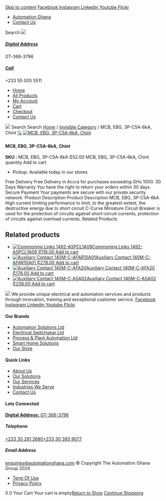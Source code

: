 [Skip to content](https://store.automationghana.com/product/mcb-ebg-3p-c5a-6ka-chint/#content)
[ Facebook ](https://www.facebook.com/automationgh/) [ Instagram ](https://www.instagram.com/automationgh/) [ Linkedin ](https://www.linkedin.com/company/the-automation-ghana-limited/) [ Youtube ](https://www.youtube.com/channel/UCurrRDUSm5oIW39VXjn1u0w) [ Flickr ](https://www.flickr.com/photos/181794037@N07/)
  * [ Automation Ghana ](https://automationghana.com)
  * [ Contact Us ](https://store.automationghana.com/contact/)


Search
[ ![](https://store.automationghana.com/wp-content/uploads/2024/04/Website-TAGG-Logo-BLUE.png) ](https://store.automationghana.com/)
[ ](https://maps.app.goo.gl/m4xeaagWCNbLk4jM6)
#####  [ Digital Address ](https://maps.app.goo.gl/m4xeaagWCNbLk4jM6)
GT-366-3796 
[ ](tel:+233550055511)
#####  [ Call ](tel:+233550055511)
+233 55 005 5511 
  * [Home](https://store.automationghana.com/)
  * [All Products](https://store.automationghana.com/shop/)
  * [My Account](https://store.automationghana.com/my-account/)
  * [Cart](https://store.automationghana.com/cart/)
  * [Checkout](https://store.automationghana.com/checkout/)
  * [Contact Us](https://store.automationghana.com/contact/)


[![](https://store.automationghana.com/wp-content/uploads/2024/04/AutomationGhana_logo_white.png)](https://store.automationghana.com)
Search
Search
[Home](https://store.automationghana.com) / [Invisible Category](https://store.automationghana.com/product-category/invisible-category/) / MCB, EBG, 3P-C5A-6kA, Chint
[🔍](https://store.automationghana.com/product/mcb-ebg-3p-c5a-6ka-chint/)
[![MCB, EBG, 3P-C5A-6kA, Chint](https://store.automationghana.com/wp-content/uploads/2024/05/MCB-EBG-3P-C5A-6kA-Chint-600x614.jpg)](https://store.automationghana.com/wp-content/uploads/2024/05/MCB-EBG-3P-C5A-6kA-Chint.jpg)
####  MCB, EBG, 3P-C5A-6kA, Chint 
**SKU :** MCB, EBG, 3P-C5A-6kA 
₵52.00
MCB, EBG, 3P-C5A-6kA, Chint quantity
Add to cart
  * Pickup: Available today in our stores


Free Delivery 
Free Delivery in Accra for purchases exceeding GHs 1000. 
30 Days Warranty 
You have the right to return your orders within 30 days. 
Secure Payment 
Your payments are secure with our private security network. 
Product Description
Product Description
MCB, EBG, 3P-C5A-6kA High current limiting performance to limit, to the greatest extent, the destructive energy due to short circuit C-Curve Miniature Circuit Breaker is used for the protection of circuits against short-circuit currents, protection of circuits against overload currents.
Related Products 
## Related products
  * [![Commoning Links 1492-ASPCL1A09](https://store.automationghana.com/wp-content/uploads/2020/12/1492-ASPCL1A09.jpg)Commoning Links 1492-ASPCL1A09 ₵116.00 ](https://store.automationghana.com/product/commoning-links-1492-aspcl1a09/)
[Add to cart](https://store.automationghana.com/product/mcb-ebg-3p-c5a-6ka-chint/?add-to-cart=2985)
  * [![Auxiliary Contact 140M-C-AFAR10A01](https://store.automationghana.com/wp-content/uploads/2020/12/140M-C-AFAR10A01-300x298.jpg)Auxiliary Contact 140M-C-AFAR10A01 ₵278.00 ](https://store.automationghana.com/product/auxiliary-contact-140m-c-afar10a01/)
[Add to cart](https://store.automationghana.com/product/mcb-ebg-3p-c5a-6ka-chint/?add-to-cart=2963)
  * [![Auxiliary Contact 140M-C-AFA20](https://store.automationghana.com/wp-content/uploads/2020/12/140M-C-AFA20-300x300.jpg)Auxiliary Contact 140M-C-AFA20 ₵178.00 ](https://store.automationghana.com/product/auxiliary-contact-140m-c-afa20/)
[Add to cart](https://store.automationghana.com/product/mcb-ebg-3p-c5a-6ka-chint/?add-to-cart=2961)
  * [![Auxiliary Contact 140M-C-ASA02](https://store.automationghana.com/wp-content/uploads/2020/11/140M-C-ASA02.jpg)Auxiliary Contact 140M-C-ASA02 ₵236.00 ](https://store.automationghana.com/product/auxiliary-contact-140m-c-asa02/)
[Add to cart](https://store.automationghana.com/product/mcb-ebg-3p-c5a-6ka-chint/?add-to-cart=2950)


![](https://store.automationghana.com/wp-content/uploads/2024/04/AutomationGhana_logo_white.png)
We provide unique electrical and automation services and products through innovation, training and exceptional customer service.
[ Facebook ](https://www.facebook.com/automationgh/) [ Instagram ](https://www.instagram.com/automationgh/) [ Linkedin ](https://www.linkedin.com/company/the-automation-ghana-limited/) [ Youtube ](https://www.youtube.com/channel/UCurrRDUSm5oIW39VXjn1u0w) [ Flickr ](https://www.flickr.com/photos/181794037@N07/)
#### Our Brands
  * [ Automation Solutions Ltd ](https://store.automationghana.com/product/mcb-ebg-3p-c5a-6ka-chint/)
  * [ Electrical Switchgear Ltd ](https://store.automationghana.com/product/mcb-ebg-3p-c5a-6ka-chint/)
  * [ Process & Plant Automation Ltd ](https://store.automationghana.com/product/mcb-ebg-3p-c5a-6ka-chint/)
  * [ Smart Home Solutions ](https://store.automationghana.com/product/mcb-ebg-3p-c5a-6ka-chint/)
  * [ Our Store ](https://store.automationghana.com/product/mcb-ebg-3p-c5a-6ka-chint/)


#### Quick Links
  * [ About Us ](https://store.automationghana.com/product/mcb-ebg-3p-c5a-6ka-chint/)
  * [ Our Solutions ](https://store.automationghana.com/product/mcb-ebg-3p-c5a-6ka-chint/)
  * [ Our Services ](https://store.automationghana.com/product/mcb-ebg-3p-c5a-6ka-chint/)
  * [ Industries We Serve ](https://store.automationghana.com/product/mcb-ebg-3p-c5a-6ka-chint/)
  * [ Contact Us ](https://store.automationghana.com/product/mcb-ebg-3p-c5a-6ka-chint/)


#### Lets Connected
[**Digital Address:** GT-366-3796](https://maps.app.goo.gl/m4xeaagWCNbLk4jM6)
#####  Telephone 
[ +233 30 281 2680](tel:+233302812680)[+233 30 393 9077](https://store.automationghana.com/product/mcb-ebg-3p-c5a-6ka-chint/+233303939077)
#####  Email Address 
enquiries@automationghana.com 
© Copyright The Automation Ghana Group 2024
  * [ Term Of Use ](https://store.automationghana.com/product/mcb-ebg-3p-c5a-6ka-chint/)
  * [ Privacy Policy ](https://store.automationghana.com/product/mcb-ebg-3p-c5a-6ka-chint/)


0
0
Your Cart
Your cart is empty[Return to Shop](https://store.automationghana.com/shop/)
[Continue Shopping](https://store.automationghana.com/product/mcb-ebg-3p-c5a-6ka-chint/)
